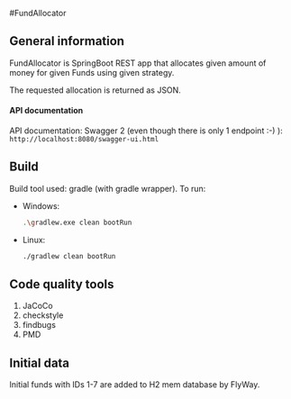 #FundAllocator 
## General information
FundAllocator is SpringBoot REST app that allocates given amount of money for given Funds using given strategy.

The requested allocation is returned as JSON.

#### API documentation
API documentation: Swagger 2 (even though there is only 1 endpoint :-) ):
```http://localhost:8080/swagger-ui.html```

## Build
Build tool used: gradle (with gradle wrapper). To run:
  * Windows:
    ```bash
    .\gradlew.exe clean bootRun
    ```
  * Linux:
    ```bash
    ./gradlew clean bootRun
    ```
  
## Code quality tools
1. JaCoCo
1. checkstyle
1. findbugs
1. PMD 
 
## Initial data
Initial funds with IDs 1-7 are added to H2 mem database by FlyWay.
